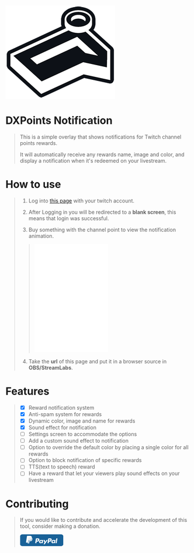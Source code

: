 ![logo]( images/readme/DXPN_ReadMe.png ) 

# DXPoints Notification

> This is a simple overlay that shows notifications for Twitch channel points rewards.
> 
> It will automatically receive any rewards name, image and color, and display a notification when it's redeemed on your livestream.


 
# How to use
> 1. Log into [this page](https://dx3006.github.io/DXPN/) with your twitch account.
> 
> 2. After Logging in you will be redirected to a **blank screen**, this means that login was successful.
> 
> 3. Buy something with the channel point to view the notification animation​.
> > 
> > ![animation]( images/readme/animation_preview.png ) 
>
> 4. Take the **url** of this page and put it in a browser source in **OBS/StreamLabs**.


# Features

> - [x] Reward notification system
> - [x] Anti-spam system for rewards
> - [x] Dynamic color, image and name for rewards
> - [x] Sound effect for notification
> - [ ] Settings screen to accommodate the options
> - [ ] Add a custom sound effect to notification
> - [ ] Option to override the default color by placing a single color for all rewards
> - [ ] Option to block notification of specific rewards
> - [ ] TTS(text to speech) reward
> - [ ] Have a reward that let your viewers play sound effects on your livestream

# Contributing
> If you would like to contribute and accelerate the development of this tool, consider making a donation.
> 
> [ ![Paypal]( images/readme/paypal_button.png ) ](https://dx3006.github.io/DXPN/)

